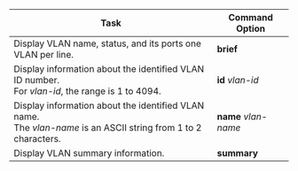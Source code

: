 
| Task | Command Option |
| --- | --- |
| Display VLAN name, status, and its ports one VLAN per line. | **brief** |
| Display information about the identified VLAN ID number. <br>For _vlan-id_, the range is 1 to 4094. | **id** _vlan-id_ | 
| Display information about the identified VLAN name.<br>The _vlan-name_ is an ASCII string from 1 to 2 characters. | **name** _vlan-name_ |
| Display VLAN summary information. | **summary** |